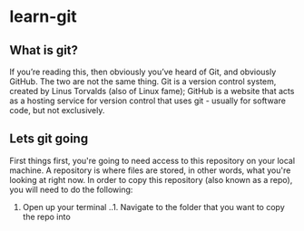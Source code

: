 # learn-git
## What is git?
If you’re reading this, then obviously you’ve heard of Git, and obviously GitHub. The two are not the same thing. Git is a version control system, created by Linus Torvalds (also of Linux fame); GitHub is a website that acts as a hosting service for version control that uses git - usually for software code, but not exclusively. 

## Lets git going
First things first, you're going to need access to this repository on your local machine. A repository is where files are stored, in other words, what you're looking at right now. 
In order to copy this repository (also known as a repo), you will need to do the following:
1. Open up your terminal
..1. Navigate to the folder that you want to copy the repo into
